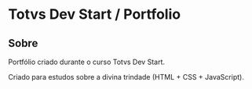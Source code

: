 # Totvs Dev Start / Portfolio

## Sobre

Portfólio criado durante o curso Totvs Dev Start.

Criado para estudos sobre a divina trindade (HTML + CSS + JavaScript).
